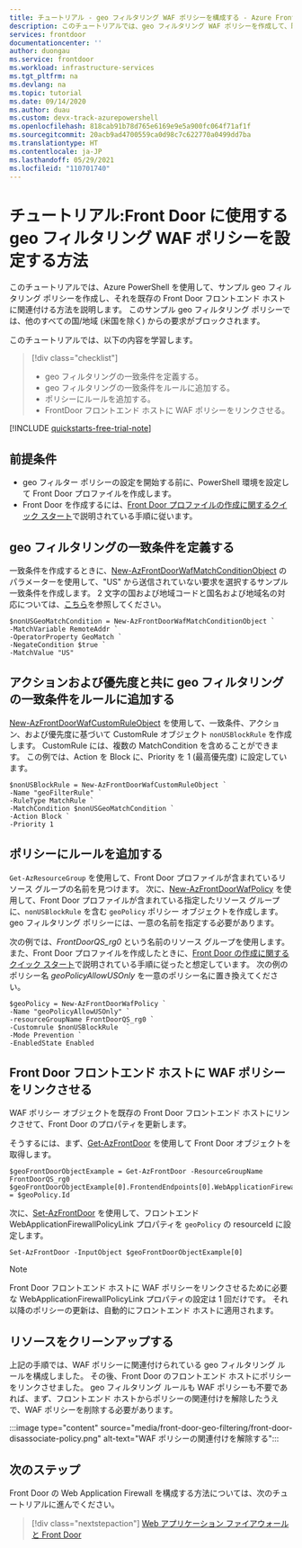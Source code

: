 ```yaml
---
title: チュートリアル - geo フィルタリング WAF ポリシーを構成する - Azure Front Door
description: このチュートリアルでは、geo フィルタリング WAF ポリシーを作成して、既存の Front Door フロントエンド ホストに関連付ける方法について学習します。
services: frontdoor
documentationcenter: ''
author: duongau
ms.service: frontdoor
ms.workload: infrastructure-services
ms.tgt_pltfrm: na
ms.devlang: na
ms.topic: tutorial
ms.date: 09/14/2020
ms.author: duau
ms.custom: devx-track-azurepowershell
ms.openlocfilehash: 818cab91b78d765e6169e9e5a900fc064f71af1f
ms.sourcegitcommit: 20acb9ad4700559ca0d98c7c622770a0499dd7ba
ms.translationtype: HT
ms.contentlocale: ja-JP
ms.lasthandoff: 05/29/2021
ms.locfileid: "110701740"
---
```

# <a name="tutorial-how-to-set-up-a-geo-filtering-waf-policy-for-your-front-door"></a>チュートリアル:Front Door に使用する geo フィルタリング WAF ポリシーを設定する方法
このチュートリアルでは、Azure PowerShell を使用して、サンプル geo フィルタリング ポリシーを作成し、それを既存の Front Door フロントエンド ホストに関連付ける方法を説明します。 このサンプル geo フィルタリング ポリシーでは、他のすべての国/地域 (米国を除く) からの要求がブロックされます。

このチュートリアルでは、以下の内容を学習します。
> [!div class="checklist"]
> - geo フィルタリングの一致条件を定義する。
> - geo フィルタリングの一致条件をルールに追加する。
> - ポリシーにルールを追加する。
> - FrontDoor フロントエンド ホストに WAF ポリシーをリンクさせる。

[!INCLUDE [quickstarts-free-trial-note](../../includes/quickstarts-free-trial-note.md)]

## <a name="prerequisites"></a>前提条件
* geo フィルター ポリシーの設定を開始する前に、PowerShell 環境を設定して Front Door プロファイルを作成します。
* Front Door を作成するには、[Front Door プロファイルの作成に関するクイック スタート](quickstart-create-front-door.md)で説明されている手順に従います。

## <a name="define-geo-filtering-match-condition"></a>geo フィルタリングの一致条件を定義する

一致条件を作成するときに、[New-AzFrontDoorWafMatchConditionObject](/powershell/module/az.frontdoor/new-azfrontdoorwafmatchconditionobject) のパラメーターを使用して、"US" から送信されていない要求を選択するサンプル一致条件を作成します。 2 文字の国および地域コードと国名および地域名の対応については、[こちら](front-door-geo-filtering.md)を参照してください。

```azurepowershell-interactive
$nonUSGeoMatchCondition = New-AzFrontDoorWafMatchConditionObject `
-MatchVariable RemoteAddr `
-OperatorProperty GeoMatch `
-NegateCondition $true `
-MatchValue "US"
```
## <a name="add-geo-filtering-match-condition-to-a-rule-with-action-and-priority"></a>アクションおよび優先度と共に geo フィルタリングの一致条件をルールに追加する

[New-AzFrontDoorWafCustomRuleObject](/powershell/module/az.frontdoor/new-azfrontdoorwafcustomruleobject) を使用して、一致条件、アクション、および優先度に基づいて CustomRule オブジェクト `nonUSBlockRule` を作成します。  CustomRule には、複数の MatchCondition を含めることができます。  この例では、Action を Block に、Priority を 1 (最高優先度) に設定しています。

```
$nonUSBlockRule = New-AzFrontDoorWafCustomRuleObject `
-Name "geoFilterRule" `
-RuleType MatchRule `
-MatchCondition $nonUSGeoMatchCondition `
-Action Block `
-Priority 1
```
## <a name="add-rules-to-a-policy"></a>ポリシーにルールを追加する
`Get-AzResourceGroup` を使用して、Front Door プロファイルが含まれているリソース グループの名前を見つけます。 次に、[New-AzFrontDoorWafPolicy](/powershell/module/az.frontdoor/new-azfrontdoorwafpolicy) を使用して、Front Door プロファイルが含まれている指定したリソース グループに、`nonUSBlockRule` を含む `geoPolicy` ポリシー オブジェクトを作成します。 geo フィルタリング ポリシーには、一意の名前を指定する必要があります。 

次の例では、*FrontDoorQS_rg0* という名前のリソース グループを使用します。また、Front Door プロファイルを作成したときに、[Front Door の作成に関するクイック スタート](quickstart-create-front-door.md)で説明されている手順に従ったと想定しています。 次の例のポリシー名 *geoPolicyAllowUSOnly* を一意のポリシー名に置き換えてください。

```
$geoPolicy = New-AzFrontDoorWafPolicy `
-Name "geoPolicyAllowUSOnly" `
-resourceGroupName FrontDoorQS_rg0 `
-Customrule $nonUSBlockRule  `
-Mode Prevention `
-EnabledState Enabled
```
## <a name="link-waf-policy-to-a-front-door-frontend-host"></a>Front Door フロントエンド ホストに WAF ポリシーをリンクさせる
WAF ポリシー オブジェクトを既存の Front Door フロントエンド ホストにリンクさせて、Front Door のプロパティを更新します。 

そうするには、まず、[Get-AzFrontDoor](/powershell/module/az.frontdoor/get-azfrontdoor) を使用して Front Door オブジェクトを取得します。 

```
$geoFrontDoorObjectExample = Get-AzFrontDoor -ResourceGroupName FrontDoorQS_rg0
$geoFrontDoorObjectExample[0].FrontendEndpoints[0].WebApplicationFirewallPolicyLink = $geoPolicy.Id
```
次に、[Set-AzFrontDoor](/powershell/module/az.frontdoor/set-azfrontdoor) を使用して、フロントエンド WebApplicationFirewallPolicyLink プロパティを `geoPolicy` の resourceId に設定します。

```
Set-AzFrontDoor -InputObject $geoFrontDoorObjectExample[0]
```

> [!NOTE] 
> Front Door フロントエンド ホストに WAF ポリシーをリンクさせるために必要な WebApplicationFirewallPolicyLink プロパティの設定は 1 回だけです。 それ以降のポリシーの更新は、自動的にフロントエンド ホストに適用されます。

## <a name="clean-up-resources"></a>リソースをクリーンアップする

上記の手順では、WAF ポリシーに関連付けられている geo フィルタリング ルールを構成しました。 その後、Front Door のフロントエンド ホストにポリシーをリンクさせました。 geo フィルタリング ルールも WAF ポリシーも不要であれば、まず、フロントエンド ホストからポリシーの関連付けを解除したうえで、WAF ポリシーを削除する必要があります。

:::image type="content" source="media/front-door-geo-filtering/front-door-disassociate-policy.png" alt-text="WAF ポリシーの関連付けを解除する":::

## <a name="next-steps"></a>次のステップ

Front Door の Web Application Firewall を構成する方法については、次のチュートリアルに進んでください。

> [!div class="nextstepaction"]
> [Web アプリケーション ファイアウォールと Front Door](front-door-waf.md)
